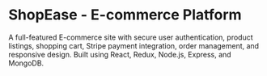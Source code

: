 # ShopEase - E-commerce Platform
A full-featured E-commerce site with secure user authentication, product listings, shopping cart, Stripe payment integration, order management, and responsive design. Built using React, Redux, Node.js, Express, and MongoDB.
